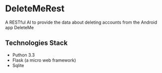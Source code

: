 # DeleteMeRest
A RESTful AI to provide the data about deleting accounts from the Android app DeleteMe

## Technologies Stack
- Puthon 3.3
- Flask (a micro web framework) 
- Sqlite 

